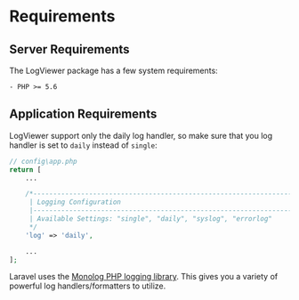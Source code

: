 # Requirements

## Server Requirements

The LogViewer package has a few system requirements:

    - PHP >= 5.6

## Application Requirements

LogViewer support only the daily log handler, so make sure that you log handler is set to `daily` instead of `single`:

```php
// config\app.php
return [
    ...

    /*--------------------------------------------------------------------------
     | Logging Configuration
     |--------------------------------------------------------------------------
     | Available Settings: "single", "daily", "syslog", "errorlog"
     */
    'log' => 'daily',

    ...
];
```

Laravel uses the [Monolog PHP logging library](https://github.com/Seldaek/monolog). This gives you a variety of powerful log handlers/formatters to utilize.
